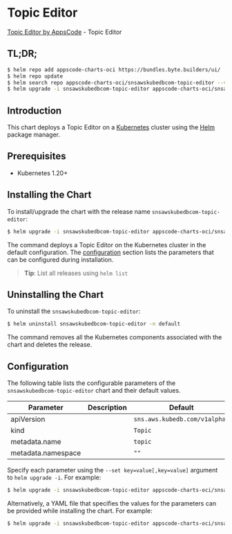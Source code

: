 # Topic Editor

[Topic Editor by AppsCode](https://byte.builders) - Topic Editor

## TL;DR;

```bash
$ helm repo add appscode-charts-oci https://bundles.byte.builders/ui/
$ helm repo update
$ helm search repo appscode-charts-oci/snsawskubedbcom-topic-editor --version=v0.4.21
$ helm upgrade -i snsawskubedbcom-topic-editor appscode-charts-oci/snsawskubedbcom-topic-editor -n default --create-namespace --version=v0.4.21
```

## Introduction

This chart deploys a Topic Editor on a [Kubernetes](http://kubernetes.io) cluster using the [Helm](https://helm.sh) package manager.

## Prerequisites

- Kubernetes 1.20+

## Installing the Chart

To install/upgrade the chart with the release name `snsawskubedbcom-topic-editor`:

```bash
$ helm upgrade -i snsawskubedbcom-topic-editor appscode-charts-oci/snsawskubedbcom-topic-editor -n default --create-namespace --version=v0.4.21
```

The command deploys a Topic Editor on the Kubernetes cluster in the default configuration. The [configuration](#configuration) section lists the parameters that can be configured during installation.

> **Tip**: List all releases using `helm list`

## Uninstalling the Chart

To uninstall the `snsawskubedbcom-topic-editor`:

```bash
$ helm uninstall snsawskubedbcom-topic-editor -n default
```

The command removes all the Kubernetes components associated with the chart and deletes the release.

## Configuration

The following table lists the configurable parameters of the `snsawskubedbcom-topic-editor` chart and their default values.

|     Parameter      | Description |                 Default                  |
|--------------------|-------------|------------------------------------------|
| apiVersion         |             | <code>sns.aws.kubedb.com/v1alpha1</code> |
| kind               |             | <code>Topic</code>                       |
| metadata.name      |             | <code>topic</code>                       |
| metadata.namespace |             | <code>""</code>                          |


Specify each parameter using the `--set key=value[,key=value]` argument to `helm upgrade -i`. For example:

```bash
$ helm upgrade -i snsawskubedbcom-topic-editor appscode-charts-oci/snsawskubedbcom-topic-editor -n default --create-namespace --version=v0.4.21 --set apiVersion=sns.aws.kubedb.com/v1alpha1
```

Alternatively, a YAML file that specifies the values for the parameters can be provided while
installing the chart. For example:

```bash
$ helm upgrade -i snsawskubedbcom-topic-editor appscode-charts-oci/snsawskubedbcom-topic-editor -n default --create-namespace --version=v0.4.21 --values values.yaml
```
